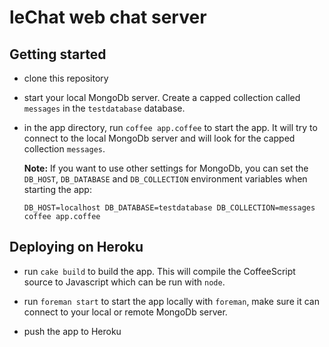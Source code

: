 # leChat web chat server

## Getting started

  * clone this repository
  
  * start your local MongoDb server. Create a capped collection called `messages` in the `testdatabase` database.
  
  * in the app directory, run `coffee app.coffee` to start the app. It will try to connect to the local MongoDb server and will look for the capped collection `messages`.
  
    **Note:** If you want to use other settings for MongoDb, you can set the `DB_HOST`, `DB_DATABASE` and `DB_COLLECTION` environment variables when starting the app:
    
        DB_HOST=localhost DB_DATABASE=testdatabase DB_COLLECTION=messages coffee app.coffee
  
  
## Deploying on Heroku
  
  * run `cake build` to build the app. This will compile the CoffeeScript source to Javascript which can be run with `node`.
  
  * run `foreman start` to start the app locally with `foreman`, make sure it can connect to your local or remote MongoDb server.
  
  * push the app to Heroku